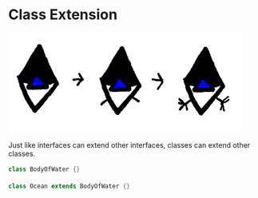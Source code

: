 # Class Extension

<img src="/class_extension/header.png" height="200px"/>

Just like interfaces can extend other interfaces, classes can extend other classes.

```java
class BodyOfWater {}

class Ocean extends BodyOfWater {}
```